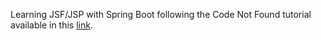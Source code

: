Learning JSF/JSP with Spring Boot following the Code Not Found tutorial available in this [link](https://codenotfound.com/jsf-primefaces-tutorials/).
